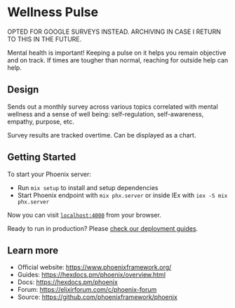 # Wellness Pulse

OPTED FOR GOOGLE SURVEYS INSTEAD. ARCHIVING IN CASE I RETURN TO THIS
IN THE FUTURE.

Mental health is important! Keeping a pulse on it helps you remain
objective and on track. If times are tougher than normal, reaching
for outside help can help.

## Design

Sends out a monthly survey across various topics correlated with
mental wellness and a sense of well being: self-regulation,
self-awareness, empathy, purpose, etc.

Survey results are tracked overtime. Can be displayed as a chart.

## Getting Started

To start your Phoenix server:

  * Run `mix setup` to install and setup dependencies
  * Start Phoenix endpoint with `mix phx.server` or inside IEx with `iex -S mix phx.server`

Now you can visit [`localhost:4000`](http://localhost:4000) from your browser.

Ready to run in production? Please [check our deployment guides](https://hexdocs.pm/phoenix/deployment.html).

## Learn more

  * Official website: https://www.phoenixframework.org/
  * Guides: https://hexdocs.pm/phoenix/overview.html
  * Docs: https://hexdocs.pm/phoenix
  * Forum: https://elixirforum.com/c/phoenix-forum
  * Source: https://github.com/phoenixframework/phoenix
